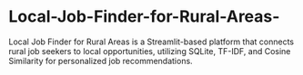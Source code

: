 # Local-Job-Finder-for-Rural-Areas-
 Local Job Finder for Rural Areas is a Streamlit-based platform that connects rural job seekers to local opportunities, utilizing SQLite, TF-IDF, and Cosine Similarity for personalized job recommendations.
